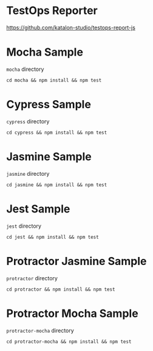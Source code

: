 # TestOps Reporter
https://github.com/katalon-studio/testops-report-js

# Mocha Sample
`mocha` directory
```
cd mocha && npm install && npm test
```

# Cypress Sample
`cypress` directory
```
cd cypress && npm install && npm test
```

# Jasmine Sample
`jasmine` directory
```
cd jasmine && npm install && npm test
```

# Jest Sample
`jest` directory
```
cd jest && npm install && npm test
```

# Protractor Jasmine Sample
`protractor` directory
```
cd protractor && npm install && npm test
```

# Protractor Mocha Sample
`protractor-mocha` directory
```
cd protractor-mocha && npm install && npm test
```